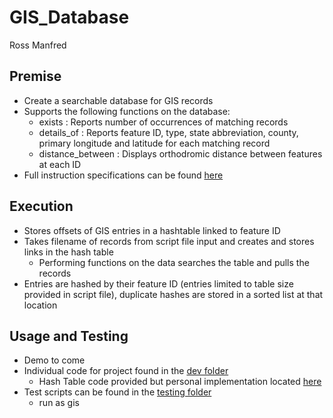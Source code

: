 # GIS_Database
Ross Manfred
## Premise
- Create a searchable database for GIS records
- Supports the following functions on the database:
  - exists  <feature> <state abbrev>: Reports number of occurrences of matching records
  - details_of  <feature> <state abbrev>: Reports feature ID, type, state abbreviation, county, primary longitude and latitude for each matching record
  - distance_between  <feature ID>  <featureID>: Displays orthodromic distance between features at each ID
- Full instruction specifications can be found [here](C_GIS.pdf)
## Execution
- Stores offsets of GIS entries in a hashtable linked to feature ID
- Takes filename of records from script file input and creates and stores links in the hash table
  - Performing functions on the data searches the table and pulls the records
- Entries are hashed by their feature ID (entries limited to table size provided in script file), duplicate hashes are stored in a sorted list at that location
## Usage and Testing
- Demo to come
- Individual code for project found in the [dev folder](main/dev)
  - Hash Table code provided but personal implementation located [here](main)
- Test scripts can be found in the [testing folder](main/testing)
  - run as gis <script filename>s
- Reference outputs labeled "reflog", can be compared to found output with included "compare"
  - "compare <file 1> <file 2>"
- "VA" and "NM" files contain contents used to build database
